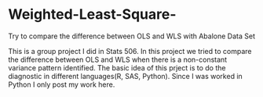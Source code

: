 # Weighted-Least-Square-
Try to compare the difference between OLS and WLS with Abalone Data Set 

This is a group project I did in Stats 506. In this project we tried to compare the difference between OLS and WLS when there 
is a non-constant variance pattern identified. The basic idea of this prject is to do the diagnostic in different languages(R, SAS, Python). 
Since I was worked in Python I only post my work here. 
